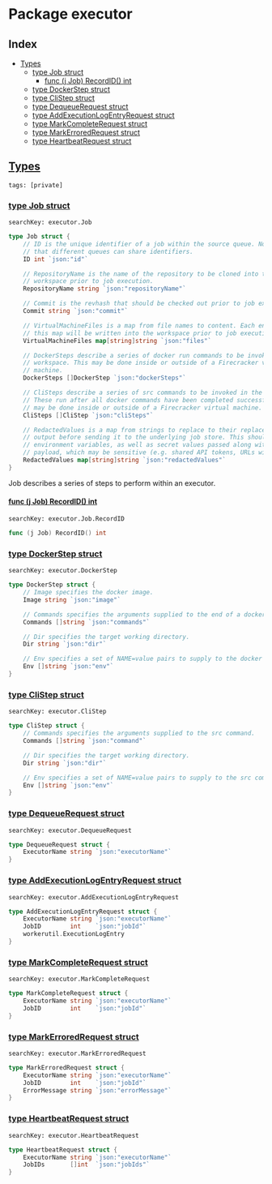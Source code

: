# Package executor

## Index

* [Types](#type)
    * [type Job struct](#Job)
        * [func (j Job) RecordID() int](#Job.RecordID)
    * [type DockerStep struct](#DockerStep)
    * [type CliStep struct](#CliStep)
    * [type DequeueRequest struct](#DequeueRequest)
    * [type AddExecutionLogEntryRequest struct](#AddExecutionLogEntryRequest)
    * [type MarkCompleteRequest struct](#MarkCompleteRequest)
    * [type MarkErroredRequest struct](#MarkErroredRequest)
    * [type HeartbeatRequest struct](#HeartbeatRequest)


## <a id="type" href="#type">Types</a>

```
tags: [private]
```

### <a id="Job" href="#Job">type Job struct</a>

```
searchKey: executor.Job
```

```Go
type Job struct {
	// ID is the unique identifier of a job within the source queue. Note
	// that different queues can share identifiers.
	ID int `json:"id"`

	// RepositoryName is the name of the repository to be cloned into the
	// workspace prior to job execution.
	RepositoryName string `json:"repositoryName"`

	// Commit is the revhash that should be checked out prior to job execution.
	Commit string `json:"commit"`

	// VirtualMachineFiles is a map from file names to content. Each entry in
	// this map will be written into the workspace prior to job execution.
	VirtualMachineFiles map[string]string `json:"files"`

	// DockerSteps describe a series of docker run commands to be invoked in the
	// workspace. This may be done inside or outside of a Firecracker virtual
	// machine.
	DockerSteps []DockerStep `json:"dockerSteps"`

	// CliSteps describe a series of src commands to be invoked in the workspace.
	// These run after all docker commands have been completed successfully. This
	// may be done inside or outside of a Firecracker virtual machine.
	CliSteps []CliStep `json:"cliSteps"`

	// RedactedValues is a map from strings to replace to their replacement in the command
	// output before sending it to the underlying job store. This should contain all worker
	// environment variables, as well as secret values passed along with the dequeued job
	// payload, which may be sensitive (e.g. shared API tokens, URLs with credentials).
	RedactedValues map[string]string `json:"redactedValues"`
}
```

Job describes a series of steps to perform within an executor. 

#### <a id="Job.RecordID" href="#Job.RecordID">func (j Job) RecordID() int</a>

```
searchKey: executor.Job.RecordID
```

```Go
func (j Job) RecordID() int
```

### <a id="DockerStep" href="#DockerStep">type DockerStep struct</a>

```
searchKey: executor.DockerStep
```

```Go
type DockerStep struct {
	// Image specifies the docker image.
	Image string `json:"image"`

	// Commands specifies the arguments supplied to the end of a docker run command.
	Commands []string `json:"commands"`

	// Dir specifies the target working directory.
	Dir string `json:"dir"`

	// Env specifies a set of NAME=value pairs to supply to the docker command.
	Env []string `json:"env"`
}
```

### <a id="CliStep" href="#CliStep">type CliStep struct</a>

```
searchKey: executor.CliStep
```

```Go
type CliStep struct {
	// Commands specifies the arguments supplied to the src command.
	Commands []string `json:"command"`

	// Dir specifies the target working directory.
	Dir string `json:"dir"`

	// Env specifies a set of NAME=value pairs to supply to the src command.
	Env []string `json:"env"`
}
```

### <a id="DequeueRequest" href="#DequeueRequest">type DequeueRequest struct</a>

```
searchKey: executor.DequeueRequest
```

```Go
type DequeueRequest struct {
	ExecutorName string `json:"executorName"`
}
```

### <a id="AddExecutionLogEntryRequest" href="#AddExecutionLogEntryRequest">type AddExecutionLogEntryRequest struct</a>

```
searchKey: executor.AddExecutionLogEntryRequest
```

```Go
type AddExecutionLogEntryRequest struct {
	ExecutorName string `json:"executorName"`
	JobID        int    `json:"jobId"`
	workerutil.ExecutionLogEntry
}
```

### <a id="MarkCompleteRequest" href="#MarkCompleteRequest">type MarkCompleteRequest struct</a>

```
searchKey: executor.MarkCompleteRequest
```

```Go
type MarkCompleteRequest struct {
	ExecutorName string `json:"executorName"`
	JobID        int    `json:"jobId"`
}
```

### <a id="MarkErroredRequest" href="#MarkErroredRequest">type MarkErroredRequest struct</a>

```
searchKey: executor.MarkErroredRequest
```

```Go
type MarkErroredRequest struct {
	ExecutorName string `json:"executorName"`
	JobID        int    `json:"jobId"`
	ErrorMessage string `json:"errorMessage"`
}
```

### <a id="HeartbeatRequest" href="#HeartbeatRequest">type HeartbeatRequest struct</a>

```
searchKey: executor.HeartbeatRequest
```

```Go
type HeartbeatRequest struct {
	ExecutorName string `json:"executorName"`
	JobIDs       []int  `json:"jobIds"`
}
```

